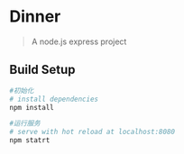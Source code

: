 # Dinner

> A node.js express project

## Build Setup

``` bash
#初始化
# install dependencies
npm install

#运行服务
# serve with hot reload at localhost:8080
npm statrt

